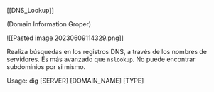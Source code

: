 [[DNS_Lookup]]

(Domain Information Groper)

![[Pasted image 20230609114329.png]]

Realiza búsquedas en los registros DNS, a través de los nombres de servidores. Es más avanzado que `nslookup`. No puede encontrar subdominios por si mismo.

Usage:
	dig \[SERVER\] \[DOMAIN_NAME\] \[TYPE\]
